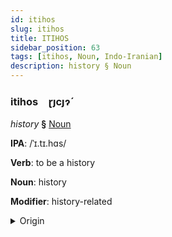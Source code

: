 ```yaml
---
id: itihos
slug: itihos
title: ITIHOS
sidebar_position: 63
tags: [itihos, Noun, Indo-Iranian]
description: history § Noun
---
```


### itihos&emsp;<span kind="abugida">ɽȷcȷɂ́</span>

*history* **§** [Noun](../../tags/Noun)

**IPA**: /ˈɪ.tɪ.hɑs/

**Verb**: to be a history

**Noun**: history

**Modifier**: history-related

<details>
    <summary>Origin</summary>
    Hindi इतिहास itihās [ɪ.t̪ɪ.ɦäːs]<br/>
    <em>Indo-Iranian Language Family</em>
</details>